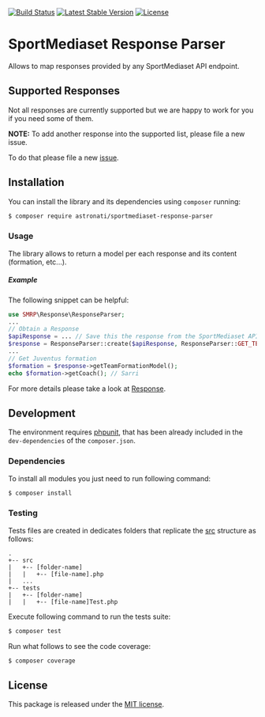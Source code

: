 [![Build Status](https://travis-ci.org/astronati/php-sportmediaset-api-response-parser.svg?branch=master)](https://travis-ci.org/astronati/php-sportmediaset-api-response-parser)
[![Latest Stable Version](https://poser.pugx.org/astronati/sportmediaset-api-response-parser/v/stable)](https://packagist.org/packages/astronati/sportmediaset-api-response-parser)
[![License](https://poser.pugx.org/astronati/sportmediaset-api-response-parser/license)](https://packagist.org/packages/astronati/sportmediaset-api-response-parser)

# SportMediaset Response Parser
Allows to map responses provided by any SportMediaset API endpoint.

## Supported Responses
Not all responses are currently supported but we are happy to work for you if you need some of them.

**NOTE:** To add another response into the supported list, please file a new issue.

To do that please file a new [issue](https://github.com/astronati/php-php-sportmediaset-api-response-parser/issues/new).

## Installation
You can install the library and its dependencies using `composer` running:
```sh
$ composer require astronati/sportmediaset-response-parser
```

### Usage
The library allows to return a model per each response and its content (formation, etc...).

##### Example
The following snippet can be helpful:

```php
use SMRP\Response\ResponseParser;
...
// Obtain a Response
$apiResponse = ... // Save this the response from the SportMediaset API
$response = ResponseParser::create($apiResponse, ResponseParser::GET_TEAM_FORMATION);
...
// Get Juventus formation
$formation = $response->getTeamFormationModel();
echo $formation->getCoach(); // Sarri
```

For more details please take a look at [Response](https://github.com/astronati/php-sportmediaset-api-response-parser/tree/master/src/Response).

## Development
The environment requires [phpunit](https://phpunit.de/), that has been already included in the `dev-dependencies` of the
`composer.json`.

### Dependencies
To install all modules you just need to run following command:

```sh
$ composer install
```

### Testing
Tests files are created in dedicates folders that replicate the
[src](https://github.com/astronati/php-sportmediaset-response-parser/tree/master/src) structure as follows:
```
.
+-- src
|   +-- [folder-name]
|   |   +-- [file-name].php
|   ...
+-- tests
|   +-- [folder-name]
|   |   +-- [file-name]Test.php
```

Execute following command to run the tests suite:
```sh
$ composer test
```

Run what follows to see the code coverage:
```sh
$ composer coverage
```

## License
This package is released under the [MIT license](LICENSE.md).

